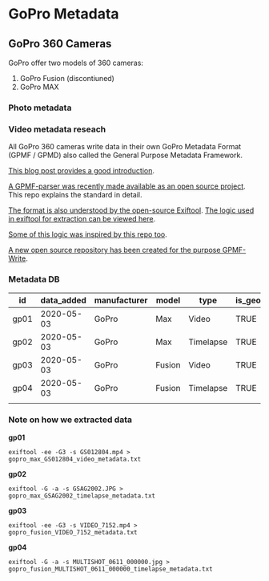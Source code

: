 # GoPro Metadata

## GoPro 360 Cameras

GoPro offer two models of 360 cameras:

1. GoPro Fusion (discontiuned)
2. GoPro MAX

### Photo metadata



### Video metadata reseach

All GoPro 360 cameras write data in their own GoPro Metadata Format (GPMF / GPMD) also called the General Purpose Metadata Framework.

[This blog post provides a good introduction](https://gopro.com/en/us/news/gopro-video-metadata-open-source-explained).

[A GPMF-parser was recently made available as an open source project](https://github.com/gopro/gpmf-parser). This repo explains the standard in detail.

[The format is also understood by the open-source Exiftool](https://exiftool.org/). [The logic used in exiftool for extraction can be viewed here](https://github.com/exiftool/exiftool/blob/master/lib/Image/ExifTool/GoPro.pm).

[Some of this logic was inspired by this repo too](https://github.com/stilldavid/gopro-utils).

[A new open source repository has been created for the purpose GPMF-Write](https://github.com/gopro/gpmf-write).

### Metadata DB

| id   | data_added | manufacturer | model  | type      | is_geotagged | sample_file | metadata_output |
|------|------------|--------------|--------|-----------|--------------|-------------|-----------------|
| gp01  | 2020-05-03 | GoPro        | Max    | Video     | TRUE         | [LINK](https://drive.google.com/file/d/10DTo7gfmyO3SO0KXpypSOMn_-iRqZp9Z/view?usp=sharing)    | [LINK](/gopro/gopro_max_GS012804_video_metadata.txt)        |
| gp02  | 2020-05-03 | GoPro        | Max    | Timelapse | TRUE         | [LINK](https://drive.google.com/drive/u/1/folders/1PKPiozKat7TLZgOcOTy6CVs1_P2EVwWO)    | [LINK](/gopro/gopro_max_GSAG2002_timelapse_metadata.txt)        |
| gp03  | 2020-05-03 | GoPro        | Fusion | Video     | TRUE         | [LINK](https://drive.google.com/file/d/1r9ztRU6nTGnPk3NRANd1FTZionQUdqo7/view?usp=sharing)    | [LINK](/gopro/gopro_fusion_VIDEO_7152_metadata.txt)        |
| gp04  | 2020-05-03 | GoPro        | Fusion | Timelapse | TRUE         | [LINK](https://drive.google.com/drive/u/1/folders/1fDYbUN2y62ZUa09lOLBJjUpmKFNf6r31)    | [LINK](/gopro/gopro_fusion_MULTISHOT_0611_000000_timelapse_metadata.txt)        |
|       |            |              |        |           |              |             |                 |

### Note on how we extracted data

**gp01**

```
exiftool -ee -G3 -s GS012804.mp4 > gopro_max_GS012804_video_metadata.txt
```

**gp02**

```
exiftool -G -a -s GSAG2002.JPG > gopro_max_GSAG2002_timelapse_metadata.txt
```

**gp03**

```
exiftool -ee -G3 -s VIDEO_7152.mp4 > gopro_fusion_VIDEO_7152_metadata.txt
```

**gp04**

```
exiftool -G -a -s MULTISHOT_0611_000000.jpg > gopro_fusion_MULTISHOT_0611_000000_timelapse_metadata.txt
```